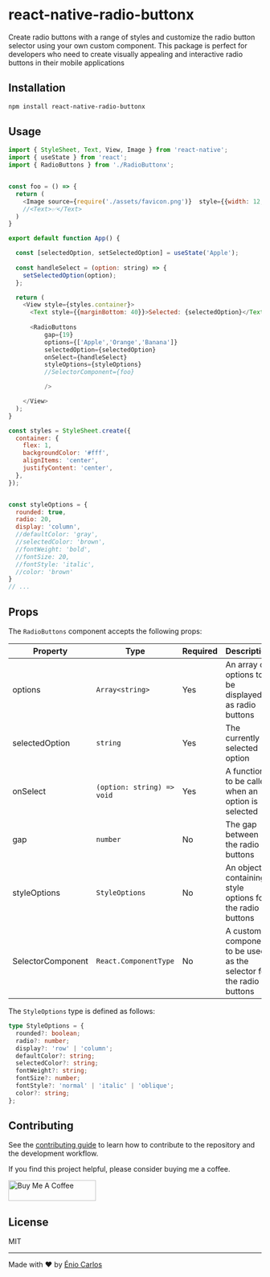# react-native-radio-buttonx

Create radio buttons with a range of styles and customize the radio button selector using your own custom component. This package is perfect for developers who need to create visually appealing and interactive radio buttons in their mobile applications

## Installation

```sh
npm install react-native-radio-buttonx
```

## Usage

```js
import { StyleSheet, Text, View, Image } from 'react-native';
import { useState } from 'react';
import { RadioButtons } from './RadioButtonx';


const foo = () => {
  return (
    <Image source={require('./assets/favicon.png')}  style={{width: 12, height: 12}}/>
    //<Text>✅</Text>
  )
}

export default function App() {

  const [selectedOption, setSelectedOption] = useState('Apple');
  
  const handleSelect = (option: string) => {
    setSelectedOption(option);
  };

  return (
    <View style={styles.container}>
      <Text style={{marginBottom: 40}}>Selected: {selectedOption}</Text>
      
      <RadioButtons
          gap={19}
          options={['Apple','Orange','Banana']}
          selectedOption={selectedOption}
          onSelect={handleSelect}
          styleOptions={styleOptions}
          //SelectorComponent={foo}

          />

    </View>
  );
}

const styles = StyleSheet.create({
  container: {
    flex: 1,
    backgroundColor: '#fff',
    alignItems: 'center',
    justifyContent: 'center',
  },
});


const styleOptions = {
  rounded: true,
  radio: 20,
  display: 'column',
  //defaultColor: 'gray',
  //selectedColor: 'brown',
  //fontWeight: 'bold',
  //fontSize: 20,
  //fontStyle: 'italic',
  //color: 'brown'
}
// ...
```
## Props

The `RadioButtons` component accepts the following props:

| Property | Type | Required | Description |
| --- | --- | --- | --- |
| options | `Array<string>` | Yes | An array of options to be displayed as radio buttons |
| selectedOption | `string` | Yes | The currently selected option |
| onSelect | `(option: string) => void` | Yes | A function to be called when an option is selected |
| gap | `number` | No | The gap between the radio buttons |
| styleOptions | `StyleOptions` | No | An object containing style options for the radio buttons |
| SelectorComponent | `React.ComponentType` | No | A custom component to be used as the selector for the radio buttons |

The `StyleOptions` type is defined as follows:

```typescript
type StyleOptions = {
  rounded?: boolean;
  radio?: number;
  display?: 'row' | 'column';
  defaultColor?: string;
  selectedColor?: string;
  fontWeight?: string;
  fontSize?: number;
  fontStyle?: 'normal' | 'italic' | 'oblique';
  color?: string;
};
```

## Contributing

See the [contributing guide](CONTRIBUTING.md) to learn how to contribute to the repository and the development workflow.

If you find this project helpful, please consider buying me a coffee.

<a href="https://www.buymeacoffee.com/eniodev" target="_blank"><img src="https://cdn.buymeacoffee.com/buttons/default-yellow.png" alt="Buy Me A Coffee" height="41" width="174"></a>

## License

MIT

---

Made with :heart: by [Énio Carlos](https://twitter.com/eniocarlosao)
